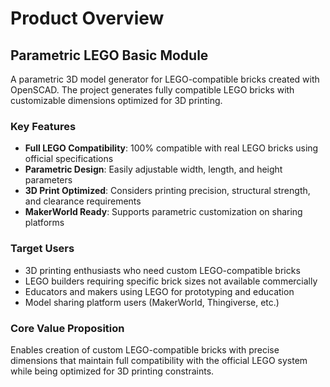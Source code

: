 # Product Overview

## Parametric LEGO Basic Module

A parametric 3D model generator for LEGO-compatible bricks created with OpenSCAD. The project generates fully compatible LEGO bricks with customizable dimensions optimized for 3D printing.

### Key Features
- **Full LEGO Compatibility**: 100% compatible with real LEGO bricks using official specifications
- **Parametric Design**: Easily adjustable width, length, and height parameters
- **3D Print Optimized**: Considers printing precision, structural strength, and clearance requirements
- **MakerWorld Ready**: Supports parametric customization on sharing platforms

### Target Users
- 3D printing enthusiasts who need custom LEGO-compatible bricks
- LEGO builders requiring specific brick sizes not available commercially
- Educators and makers using LEGO for prototyping and education
- Model sharing platform users (MakerWorld, Thingiverse, etc.)

### Core Value Proposition
Enables creation of custom LEGO-compatible bricks with precise dimensions that maintain full compatibility with the official LEGO system while being optimized for 3D printing constraints.